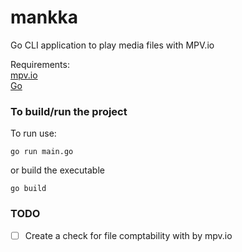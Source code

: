 # mankka
Go CLI application to play media files with MPV.io

Requirements: <br>
[mpv.io](https://mpv.io/) <br>
[Go](https://go.dev/dl/)

### To build/run the project
To run use:
``` 
go run main.go
```
or build the executable

```
go build
``` 


### TODO
- [ ] Create a check for file comptability with by mpv.io